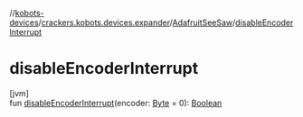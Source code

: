 //[kobots-devices](../../../index.md)/[crackers.kobots.devices.expander](../index.md)/[AdafruitSeeSaw](index.md)/[disableEncoderInterrupt](disable-encoder-interrupt.md)

# disableEncoderInterrupt

[jvm]\
fun [disableEncoderInterrupt](disable-encoder-interrupt.md)(encoder: [Byte](https://kotlinlang.org/api/latest/jvm/stdlib/kotlin/-byte/index.html) = 0): [Boolean](https://kotlinlang.org/api/latest/jvm/stdlib/kotlin/-boolean/index.html)
